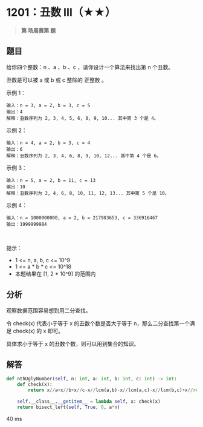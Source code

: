# 1201：丑数 III（★★）


> **第  场周赛第  题**

## 题目

给你四个整数：n 、a 、b 、c ，请你设计一个算法来找出第 n 个丑数。

丑数是可以被 a 或 b 或 c 整除的 正整数 。


示例 1：

    输入：n = 3, a = 2, b = 3, c = 5
    输出：4
    解释：丑数序列为 2, 3, 4, 5, 6, 8, 9, 10... 其中第 3 个是 4。

示例 2：

    输入：n = 4, a = 2, b = 3, c = 4
    输出：6
    解释：丑数序列为 2, 3, 4, 6, 8, 9, 10, 12... 其中第 4 个是 6。

示例 3：

    输入：n = 5, a = 2, b = 11, c = 13
    输出：10
    解释：丑数序列为 2, 4, 6, 8, 10, 11, 12, 13... 其中第 5 个是 10。

示例 4：
    
    输入：n = 1000000000, a = 2, b = 217983653, c = 336916467
    输出：1999999984
 

提示：
- 1 <= n, a, b, c <= 10^9
- 1 <= a * b * c <= 10^18
- 本题结果在 [1, 2 * 10^9] 的范围内



## 分析

观察数据范围容易想到用二分查找。

令 check(x) 代表小于等于 x 的丑数个数是否大于等于 n，那么二分查找第一个满足 check(x) 的 x 即可。

具体求小于等于 x 的丑数个数，则可以用到集合的知识。

## 解答

```python
def nthUglyNumber(self, n: int, a: int, b: int, c: int) -> int:
    def check(x):
        return x//a+x//b+x//c-x//lcm(a,b)-x//lcm(a,c)-x//lcm(b,c)+x//reduce(lcm, [a,b,c])>=n
    
    self.__class__.__getitem__ = lambda self, x: check(x)
    return bisect_left(self, True, 0, a*n)
```
40 ms

